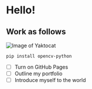 # Hello!
## Work as follows
![Image of Yaktocat](https://octodex.github.com/images/yaktocat.png)
```
pip install opencv-python
```
- [ ] Turn on GitHub Pages
- [ ] Outline my portfolio
- [ ] Introduce myself to the world
